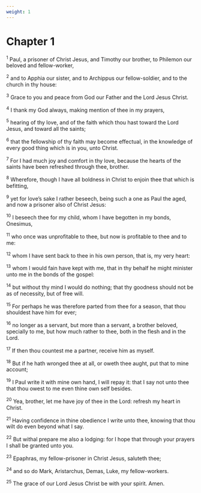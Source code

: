 ```yaml
---
weight: 1
---
```


# Chapter 1

<sup>1</sup> Paul, a prisoner of Christ Jesus, and Timothy our brother, to Philemon our beloved and fellow-worker, 

<sup>2</sup> and to Apphia our sister, and to Archippus our fellow-soldier, and to the church in thy house: 

<sup>3</sup> Grace to you and peace from God our Father and the Lord Jesus Christ. 

<sup>4</sup> I thank my God always, making mention of thee in my prayers, 

<sup>5</sup> hearing of thy love, and of the faith which thou hast toward the Lord Jesus, and toward all the saints; 

<sup>6</sup> that the fellowship of thy faith may become effectual, in the knowledge of every good thing which is in you, unto Christ. 

<sup>7</sup> For I had much joy and comfort in thy love, because the hearts of the saints have been refreshed through thee, brother. 

<sup>8</sup> Wherefore, though I have all boldness in Christ to enjoin thee that which is befitting, 

<sup>9</sup> yet for love’s sake I rather beseech, being such a one as Paul the aged, and now a prisoner also of Christ Jesus: 

<sup>10</sup> I beseech thee for my child, whom I have begotten in my bonds, Onesimus, 

<sup>11</sup> who once was unprofitable to thee, but now is profitable to thee and to me: 

<sup>12</sup> whom I have sent back to thee in his own person, that is, my very heart: 

<sup>13</sup> whom I would fain have kept with me, that in thy behalf he might minister unto me in the bonds of the gospel: 

<sup>14</sup> but without thy mind I would do nothing; that thy goodness should not be as of necessity, but of free will. 

<sup>15</sup> For perhaps he was therefore parted from thee for a season, that thou shouldest have him for ever; 

<sup>16</sup> no longer as a servant, but more than a servant, a brother beloved, specially to me, but how much rather to thee, both in the flesh and in the Lord. 

<sup>17</sup> If then thou countest me a partner, receive him as myself. 

<sup>18</sup> But if he hath wronged thee at all, or oweth thee aught, put that to mine account; 

<sup>19</sup> I Paul write it with mine own hand, I will repay it: that I say not unto thee that thou owest to me even thine own self besides. 

<sup>20</sup> Yea, brother, let me have joy of thee in the Lord: refresh my heart in Christ. 

<sup>21</sup> Having confidence in thine obedience I write unto thee, knowing that thou wilt do even beyond what I say. 

<sup>22</sup> But withal prepare me also a lodging: for I hope that through your prayers I shall be granted unto you. 

<sup>23</sup> Epaphras, my fellow-prisoner in Christ Jesus, saluteth thee; 

<sup>24</sup> and so do Mark, Aristarchus, Demas, Luke, my fellow-workers. 

<sup>25</sup> The grace of our Lord Jesus Christ be with your spirit. Amen. 

